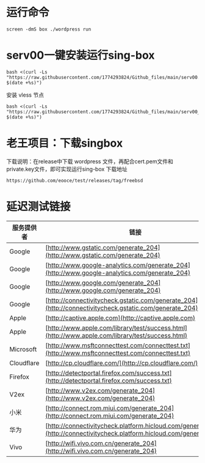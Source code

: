 # 运行命令
```
screen -dmS box ./wordpress run
```
# serv00一键安装运行sing-box
```
bash <(curl -Ls "https://raw.githubusercontent.com/1774293824/Github_files/main/serv00.sh?$(date +%s)")
```
安装 vless 节点
```
bash <(curl -Ls "https://raw.githubusercontent.com/1774293824/Github_files/main/serv00_vless.sh?$(date +%s)")
```
# 老王项目：下载singbox
下载说明：在release中下载 wordpress 文件，再配合cert.pem文件和private.key文件，即可实现运行sing-box
下载地址
```
https://github.com/eooce/test/releases/tag/freebsd
```

# 延迟测试链接

| 服务提供者 | 链接 |
|------------|------|
| Google     | [http://www.gstatic.com/generate_204](http://www.gstatic.com/generate_204) |
| Google     | [http://www.google-analytics.com/generate_204](http://www.google-analytics.com/generate_204) |
| Google     | [http://www.google.com/generate_204](http://www.google.com/generate_204) |
| Google     | [http://connectivitycheck.gstatic.com/generate_204](http://connectivitycheck.gstatic.com/generate_204) |
| Apple      | [http://captive.apple.com](http://captive.apple.com) |
| Apple      | [http://www.apple.com/library/test/success.html](http://www.apple.com/library/test/success.html) |
| Microsoft  | [http://www.msftconnecttest.com/connecttest.txt](http://www.msftconnecttest.com/connecttest.txt) |
| Cloudflare | [http://cp.cloudflare.com/](http://cp.cloudflare.com/) |
| Firefox    | [http://detectportal.firefox.com/success.txt](http://detectportal.firefox.com/success.txt) |
| V2ex       | [http://www.v2ex.com/generate_204](http://www.v2ex.com/generate_204) |
| 小米       | [http://connect.rom.miui.com/generate_204](http://connect.rom.miui.com/generate_204) |
| 华为       | [http://connectivitycheck.platform.hicloud.com/generate_204](http://connectivitycheck.platform.hicloud.com/generate_204) |
| Vivo       | [http://wifi.vivo.com.cn/generate_204](http://wifi.vivo.com.cn/generate_204) |
